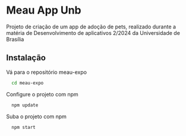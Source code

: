 # Meau App Unb

Projeto de criação de um app de adoção de pets, realizado durante a matéria de Desenvolvimento de aplicativos 2/2024 da Universidade de Brasília


## Instalação

Vá para o repositório meau-expo
```bash
  cd meau-expo
```

Configure o projeto com npm

```bash
  npm update
```

Suba o projeto com npm

```bash
  npm start
```